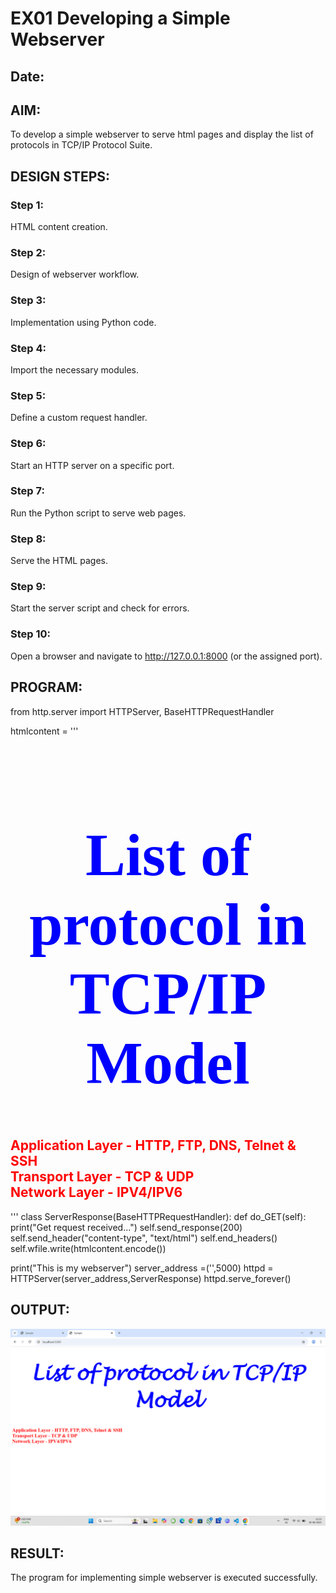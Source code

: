 # EX01 Developing a Simple Webserver
## Date:

## AIM:
To develop a simple webserver to serve html pages and display the list of protocols in TCP/IP Protocol Suite.

## DESIGN STEPS:
### Step 1: 
HTML content creation.

### Step 2:
Design of webserver workflow.

### Step 3:
Implementation using Python code.

### Step 4:
Import the necessary modules.

### Step 5:
Define a custom request handler.

### Step 6:
Start an HTTP server on a specific port.

### Step 7:
Run the Python script to serve web pages.

### Step 8:
Serve the HTML pages.

### Step 9:
Start the server script and check for errors.

### Step 10:
Open a browser and navigate to http://127.0.0.1:8000 (or the assigned port).

## PROGRAM:
from http.server import HTTPServer, BaseHTTPRequestHandler

htmlcontent = '''
<!doctype html>
<html>
<head>
<title> Sample </title>
</head>
<body>
<font color="blue" face="Lucida Handwriting" size="120">
            <h1 align="center"> <b> List of protocol in TCP/IP Model</b></h1>
        </font>
        <font color="red">
        <h2>
            Application Layer - HTTP, FTP, DNS, Telnet & SSH <br>
            Transport Layer - TCP & UDP <br>
            Network Layer - IPV4/IPV6 <br>
        </h2>
        </font>
</body>
</html>
'''
class ServerResponse(BaseHTTPRequestHandler):
    def do_GET(self):
        print("Get request received...")
        self.send_response(200) 
        self.send_header("content-type", "text/html")       
        self.end_headers()
        self.wfile.write(htmlcontent.encode())

print("This is my webserver") 
server_address =('',5000)
httpd = HTTPServer(server_address,ServerResponse)
httpd.serve_forever()


## OUTPUT:
![alt text](<Screenshot (381).png>)


## RESULT:
The program for implementing simple webserver is executed successfully.
